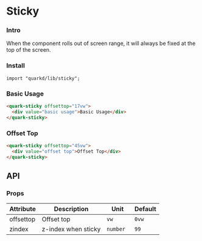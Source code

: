 # Sticky

### Intro

When the component rolls out of screen range, it will always be fixed at the top of the screen.

### Install

```tsx
import "quarkd/lib/sticky";
```

### Basic Usage

```html
<quark-sticky offsettop="17vw">
  <div value="basic usage">Basic Usage</div>
</quark-sticky>
```

### Offset Top

```html
<quark-sticky offsettop="45vw">
  <div value="offset top">Offset Top</div>
</quark-sticky>
```

## API

### Props

| Attribute | Description         | Unit      | Default |
| --------- | ------------------- | --------- | ------- |
| offsettop | Offset top          | `vw `     | `0vw`   |
| zindex    | z-index when sticky | `number ` | `99`    |
